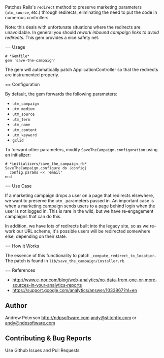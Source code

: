 Patches Rails's `redirect` method to preserve marketing parameters (`utm_source`, etc.)
through redirects, eliminating the need to put the code in numerous controllers.

Note: this deals with unfortunate situations where the redirects are unavoidable.
In general you should *rework inbound campaign links to avoid redirects.*
This gem provides a nice safety net.

== Usage

    # *Gemfile*
    gem 'save-the-campaign'

The gem will automatically patch ApplicationController so that the redirects are
instrumented properly.

== Configuration

By default, the gem forwards the following parameters:
  * `utm_campaign`
  * `utm_medium`
  * `utm_source`
  * `utm_term`
  * `utm_name`
  * `utm_content`
  * `utm_keyword`
  * `gclid`

To forward other parameters, modify `SaveTheCampaign.configuration` using an initializer:

    # *initializers/save_the_campaign.rb*
    SaveTheCampaign.configure do |config|
      config.params << 'email'
    end


== Use Case

If a marketing campaign drops a user on a page that redirects elsewhere,
we want to preserve the `utm_` parameters passed in. An important case
is when a marketing campaign sends users to a page behind login when the
user is not logged in. This is rare in the wild, but we have re-engagement
campaigns that can do this.

In addition, we have lots of redirects built into the legacy site, so as
we re-work our URL scheme, it's possible users will be redirected somewhere
else, depending on their state.


== How it Works

The essence of this functionality to patch `_compute_redirect_to_location`.
The patch is found in `lib/save_the_campaign/installer.rb`.


== References

   * http://www.e-nor.com/blog/web-analytics/no-data-from-one-or-more-sources-in-your-analytics-reports
   * https://support.google.com/analytics/answer/1033867?hl=en


## Author

Andrew Peterson
http://ndpsoftware.com
andy@stitchfix.com or andy@ndpsoftware.com


## Contributing & Bug Reports

Use Github Issues and Pull Requests